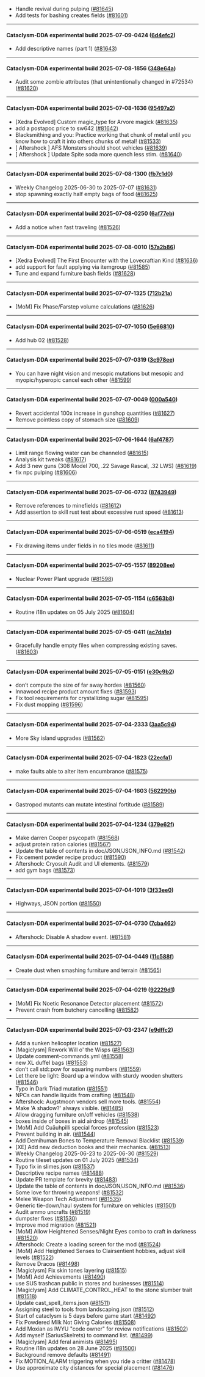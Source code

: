 * Handle revival during pulping ([#81645](https://github.com/CleverRaven/Cataclysm-DDA/pull/81645))
* Add tests for bashing creates fields ([#81601](https://github.com/CleverRaven/Cataclysm-DDA/pull/81601))

---

#### Cataclysm-DDA experimental build 2025-07-09-0424 ([6d4efc2](https://github.com/CleverRaven/Cataclysm-DDA/releases/tag/cdda-experimental-2025-07-09-0424))

* Add descriptive names (part 1) ([#81643](https://github.com/CleverRaven/Cataclysm-DDA/pull/81643))

---

#### Cataclysm-DDA experimental build 2025-07-08-1856 ([348e64a](https://github.com/CleverRaven/Cataclysm-DDA/releases/tag/cdda-experimental-2025-07-08-1856))

* Audit some zombie attributes (that unintentionally changed in #72534) ([#81620](https://github.com/CleverRaven/Cataclysm-DDA/pull/81620))

---

#### Cataclysm-DDA experimental build 2025-07-08-1636 ([95497a2](https://github.com/CleverRaven/Cataclysm-DDA/releases/tag/cdda-experimental-2025-07-08-1636))

* [Xedra Evolved] Custom magic_type for Arvore magick ([#81635](https://github.com/CleverRaven/Cataclysm-DDA/pull/81635))
* add a postapoc price to sw642 ([#81642](https://github.com/CleverRaven/Cataclysm-DDA/pull/81642))
* Blacksmithing and you: Practice working that chunk of metal until you know how to craft it into others chunks of metal! ([#81533](https://github.com/CleverRaven/Cataclysm-DDA/pull/81533))
* [ Aftershock ] AFS Monsters should shoot vehicles ([#81639](https://github.com/CleverRaven/Cataclysm-DDA/pull/81639))
* [ Aftershock ] Update Spite soda more quench less stim. ([#81640](https://github.com/CleverRaven/Cataclysm-DDA/pull/81640))

---

#### Cataclysm-DDA experimental build 2025-07-08-1300 ([fb7c1d0](https://github.com/CleverRaven/Cataclysm-DDA/releases/tag/cdda-experimental-2025-07-08-1300))

* Weekly Changelog 2025-06-30 to 2025-07-07 ([#81631](https://github.com/CleverRaven/Cataclysm-DDA/pull/81631))
* stop spawning exactly half empty bags of food ([#81625](https://github.com/CleverRaven/Cataclysm-DDA/pull/81625))

---

#### Cataclysm-DDA experimental build 2025-07-08-0250 ([6af77eb](https://github.com/CleverRaven/Cataclysm-DDA/releases/tag/cdda-experimental-2025-07-08-0250))

* Add a notice when fast traveling ([#81526](https://github.com/CleverRaven/Cataclysm-DDA/pull/81526))

---

#### Cataclysm-DDA experimental build 2025-07-08-0010 ([57a2b86](https://github.com/CleverRaven/Cataclysm-DDA/releases/tag/cdda-experimental-2025-07-08-0010))

* [Xedra Evolved] The First Encounter with the Lovecraftian Kind ([#81636](https://github.com/CleverRaven/Cataclysm-DDA/pull/81636))
* add support for fault applying via itemgroup ([#81585](https://github.com/CleverRaven/Cataclysm-DDA/pull/81585))
* Tune and expand furniture bash fields ([#81628](https://github.com/CleverRaven/Cataclysm-DDA/pull/81628))

---

#### Cataclysm-DDA experimental build 2025-07-07-1325 ([712b21a](https://github.com/CleverRaven/Cataclysm-DDA/releases/tag/cdda-experimental-2025-07-07-1325))

* [MoM] Fix Phase/Farstep volume calculations ([#81626](https://github.com/CleverRaven/Cataclysm-DDA/pull/81626))

---

#### Cataclysm-DDA experimental build 2025-07-07-1050 ([5e66810](https://github.com/CleverRaven/Cataclysm-DDA/releases/tag/cdda-experimental-2025-07-07-1050))

* Add hub 02 ([#81528](https://github.com/CleverRaven/Cataclysm-DDA/pull/81528))

---

#### Cataclysm-DDA experimental build 2025-07-07-0319 ([3c978ee](https://github.com/CleverRaven/Cataclysm-DDA/releases/tag/cdda-experimental-2025-07-07-0319))

* You can have night vision and mesopic mutations but mesopic and myopic/hyperopic cancel each other ([#81599](https://github.com/CleverRaven/Cataclysm-DDA/pull/81599))

---

#### Cataclysm-DDA experimental build 2025-07-07-0049 ([000a540](https://github.com/CleverRaven/Cataclysm-DDA/releases/tag/cdda-experimental-2025-07-07-0049))

* Revert accidental 100x increase in gunshop quantities ([#81627](https://github.com/CleverRaven/Cataclysm-DDA/pull/81627))
* Remove pointless copy of stomach size ([#81609](https://github.com/CleverRaven/Cataclysm-DDA/pull/81609))

---

#### Cataclysm-DDA experimental build 2025-07-06-1644 ([6af4787](https://github.com/CleverRaven/Cataclysm-DDA/releases/tag/cdda-experimental-2025-07-06-1644))

* Limit range flowing water can be channeled ([#81615](https://github.com/CleverRaven/Cataclysm-DDA/pull/81615))
* Analysis kit tweaks ([#81617](https://github.com/CleverRaven/Cataclysm-DDA/pull/81617))
* Add 3 new guns (308 Model 700, .22 Savage Rascal, .32 LWS) ([#81619](https://github.com/CleverRaven/Cataclysm-DDA/pull/81619))
* fix npc pulping ([#81606](https://github.com/CleverRaven/Cataclysm-DDA/pull/81606))

---

#### Cataclysm-DDA experimental build 2025-07-06-0732 ([8743949](https://github.com/CleverRaven/Cataclysm-DDA/releases/tag/cdda-experimental-2025-07-06-0732))

* Remove references to minefields ([#81612](https://github.com/CleverRaven/Cataclysm-DDA/pull/81612))
* Add assertion to skill rust test about excessive rust speed ([#81613](https://github.com/CleverRaven/Cataclysm-DDA/pull/81613))

---

#### Cataclysm-DDA experimental build 2025-07-06-0519 ([eca4194](https://github.com/CleverRaven/Cataclysm-DDA/releases/tag/cdda-experimental-2025-07-06-0519))

* Fix drawing items under fields in no tiles mode ([#81611](https://github.com/CleverRaven/Cataclysm-DDA/pull/81611))

---

#### Cataclysm-DDA experimental build 2025-07-05-1557 ([89208ee](https://github.com/CleverRaven/Cataclysm-DDA/releases/tag/cdda-experimental-2025-07-05-1557))

* Nuclear Power Plant upgrade ([#81598](https://github.com/CleverRaven/Cataclysm-DDA/pull/81598))

---

#### Cataclysm-DDA experimental build 2025-07-05-1154 ([c6563b8](https://github.com/CleverRaven/Cataclysm-DDA/releases/tag/cdda-experimental-2025-07-05-1154))

* Routine i18n updates on 05 July 2025 ([#81604](https://github.com/CleverRaven/Cataclysm-DDA/pull/81604))

---

#### Cataclysm-DDA experimental build 2025-07-05-0411 ([ac7da1e](https://github.com/CleverRaven/Cataclysm-DDA/releases/tag/cdda-experimental-2025-07-05-0411))

* Gracefully handle empty files when compressing existing saves. ([#81603](https://github.com/CleverRaven/Cataclysm-DDA/pull/81603))

---

#### Cataclysm-DDA experimental build 2025-07-05-0151 ([e30c9b2](https://github.com/CleverRaven/Cataclysm-DDA/releases/tag/cdda-experimental-2025-07-05-0151))

* don’t compute the size of far away hordes ([#81560](https://github.com/CleverRaven/Cataclysm-DDA/pull/81560))
* Innawood recipe product amount fixes ([#81593](https://github.com/CleverRaven/Cataclysm-DDA/pull/81593))
* Fix tool requirements for crystallizing sugar ([#81595](https://github.com/CleverRaven/Cataclysm-DDA/pull/81595))
* Fix dust mopping ([#81596](https://github.com/CleverRaven/Cataclysm-DDA/pull/81596))

---

#### Cataclysm-DDA experimental build 2025-07-04-2333 ([3aa5c94](https://github.com/CleverRaven/Cataclysm-DDA/releases/tag/cdda-experimental-2025-07-04-2333))

* More Sky island upgrades ([#81562](https://github.com/CleverRaven/Cataclysm-DDA/pull/81562))

---

#### Cataclysm-DDA experimental build 2025-07-04-1823 ([22ecfa1](https://github.com/CleverRaven/Cataclysm-DDA/releases/tag/cdda-experimental-2025-07-04-1823))

* make faults able to alter item encumbrance ([#81575](https://github.com/CleverRaven/Cataclysm-DDA/pull/81575))

---

#### Cataclysm-DDA experimental build 2025-07-04-1603 ([562290b](https://github.com/CleverRaven/Cataclysm-DDA/releases/tag/cdda-experimental-2025-07-04-1603))

* Gastropod mutants can mutate intestinal fortitude ([#81589](https://github.com/CleverRaven/Cataclysm-DDA/pull/81589))

---

#### Cataclysm-DDA experimental build 2025-07-04-1234 ([379e62f](https://github.com/CleverRaven/Cataclysm-DDA/releases/tag/cdda-experimental-2025-07-04-1234))

* Make darren Cooper psycopath ([#81568](https://github.com/CleverRaven/Cataclysm-DDA/pull/81568))
* adjust protein ration calories ([#81567](https://github.com/CleverRaven/Cataclysm-DDA/pull/81567))
* Update the table of contents in doc/JSON/JSON_INFO.md ([#81542](https://github.com/CleverRaven/Cataclysm-DDA/pull/81542))
* Fix cement powder recipe product ([#81590](https://github.com/CleverRaven/Cataclysm-DDA/pull/81590))
* Aftershock: Cryosuit Audit and UI elements. ([#81579](https://github.com/CleverRaven/Cataclysm-DDA/pull/81579))
* add gym bags ([#81573](https://github.com/CleverRaven/Cataclysm-DDA/pull/81573))

---

#### Cataclysm-DDA experimental build 2025-07-04-1019 ([3f33ee0](https://github.com/CleverRaven/Cataclysm-DDA/releases/tag/cdda-experimental-2025-07-04-1019))

* Highways, JSON portion ([#81550](https://github.com/CleverRaven/Cataclysm-DDA/pull/81550))

---

#### Cataclysm-DDA experimental build 2025-07-04-0730 ([7cba462](https://github.com/CleverRaven/Cataclysm-DDA/releases/tag/cdda-experimental-2025-07-04-0730))

* Aftershock: Disable A shadow event. ([#81581](https://github.com/CleverRaven/Cataclysm-DDA/pull/81581))

---

#### Cataclysm-DDA experimental build 2025-07-04-0449 ([11c588f](https://github.com/CleverRaven/Cataclysm-DDA/releases/tag/cdda-experimental-2025-07-04-0449))

* Create dust when smashing furniture and terrain ([#81565](https://github.com/CleverRaven/Cataclysm-DDA/pull/81565))

---

#### Cataclysm-DDA experimental build 2025-07-04-0219 ([92229d1](https://github.com/CleverRaven/Cataclysm-DDA/releases/tag/cdda-experimental-2025-07-04-0219))

* [MoM] Fix Noetic Resonance Detector placement ([#81572](https://github.com/CleverRaven/Cataclysm-DDA/pull/81572))
* Prevent crash from butchery cancelling ([#81582](https://github.com/CleverRaven/Cataclysm-DDA/pull/81582))

---

#### Cataclysm-DDA experimental build 2025-07-03-2347 ([e9dffc2](https://github.com/CleverRaven/Cataclysm-DDA/releases/tag/cdda-experimental-2025-07-03-2347))

* Add a sunken helicopter location ([#81527](https://github.com/CleverRaven/Cataclysm-DDA/pull/81527))
* [Magiclysm] Rework Will o' the Wisps ([#81563](https://github.com/CleverRaven/Cataclysm-DDA/pull/81563))
* Update comment-commands.yml ([#81558](https://github.com/CleverRaven/Cataclysm-DDA/pull/81558))
* new XL duffel bags ([#81553](https://github.com/CleverRaven/Cataclysm-DDA/pull/81553))
* don’t call std::pow for squaring numbers ([#81559](https://github.com/CleverRaven/Cataclysm-DDA/pull/81559))
* Let there be light: Board up a window with sturdy wooden shutters ([#81546](https://github.com/CleverRaven/Cataclysm-DDA/pull/81546))
* Typo in Dark Triad mutation ([#81551](https://github.com/CleverRaven/Cataclysm-DDA/pull/81551))
* NPCs can handle liquids from crafting ([#81548](https://github.com/CleverRaven/Cataclysm-DDA/pull/81548))
* Aftershock: Augstmoon vendors sell more tools. ([#81554](https://github.com/CleverRaven/Cataclysm-DDA/pull/81554))
* Make 'A shadow?' always visible. ([#81485](https://github.com/CleverRaven/Cataclysm-DDA/pull/81485))
* Allow dragging furniture on/off vehicles ([#81538](https://github.com/CleverRaven/Cataclysm-DDA/pull/81538))
* boxes inside of boxes in aid airdrop ([#81545](https://github.com/CleverRaven/Cataclysm-DDA/pull/81545))
* [MoM] Add Cuāuhpilli special forces profession ([#81523](https://github.com/CleverRaven/Cataclysm-DDA/pull/81523))
* Prevent building in air. ([#81544](https://github.com/CleverRaven/Cataclysm-DDA/pull/81544))
* Add Demihuman Bones to Temperature Removal Blacklist ([#81539](https://github.com/CleverRaven/Cataclysm-DDA/pull/81539))
* [XE] Add new deduction books and their mechanics. ([#81513](https://github.com/CleverRaven/Cataclysm-DDA/pull/81513))
* Weekly Changelog 2025-06-23 to 2025-06-30 ([#81529](https://github.com/CleverRaven/Cataclysm-DDA/pull/81529))
* Routine tileset updates on 01 July 2025 ([#81534](https://github.com/CleverRaven/Cataclysm-DDA/pull/81534))
* Typo fix in slimes.json ([#81537](https://github.com/CleverRaven/Cataclysm-DDA/pull/81537))
* Descriptive recipe names ([#81488](https://github.com/CleverRaven/Cataclysm-DDA/pull/81488))
* Update PR template for brevity ([#81483](https://github.com/CleverRaven/Cataclysm-DDA/pull/81483))
* Update the table of contents in doc/JSON/JSON_INFO.md ([#81536](https://github.com/CleverRaven/Cataclysm-DDA/pull/81536))
* Some love for throwing weapons! ([#81532](https://github.com/CleverRaven/Cataclysm-DDA/pull/81532))
* Melee Weapon Tech Adjustment ([#81535](https://github.com/CleverRaven/Cataclysm-DDA/pull/81535))
* Generic tie-down/haul system for furniture on vehicles ([#81501](https://github.com/CleverRaven/Cataclysm-DDA/pull/81501))
* Audit ammo uncrafts ([#81519](https://github.com/CleverRaven/Cataclysm-DDA/pull/81519))
* dumpster fixes ([#81530](https://github.com/CleverRaven/Cataclysm-DDA/pull/81530))
* Improve mod migration ([#81521](https://github.com/CleverRaven/Cataclysm-DDA/pull/81521))
* [MoM] Allow Heightened Senses/Night Eyes combo to craft in darkness ([#81520](https://github.com/CleverRaven/Cataclysm-DDA/pull/81520))
* Aftershock: Create a loading screen for the mod ([#81524](https://github.com/CleverRaven/Cataclysm-DDA/pull/81524))
* [MoM] Add Heightened Senses to Clairsentient hobbies, adjust skill levels ([#81522](https://github.com/CleverRaven/Cataclysm-DDA/pull/81522))
* Remove Dracos ([#81498](https://github.com/CleverRaven/Cataclysm-DDA/pull/81498))
* [Magiclysm] Fix skin tones layering ([#81515](https://github.com/CleverRaven/Cataclysm-DDA/pull/81515))
* [MoM] Add Achievements ([#81490](https://github.com/CleverRaven/Cataclysm-DDA/pull/81490))
* use SUS trashcan public in stores and businesses ([#81514](https://github.com/CleverRaven/Cataclysm-DDA/pull/81514))
* [Magiclysm] Add CLIMATE_CONTROL_HEAT to the stone slumber trait ([#81518](https://github.com/CleverRaven/Cataclysm-DDA/pull/81518))
* Update cast_spell_items.json ([#81511](https://github.com/CleverRaven/Cataclysm-DDA/pull/81511))
* Assigning steel to tools from landscaping.json ([#81512](https://github.com/CleverRaven/Cataclysm-DDA/pull/81512))
* Start of cataclysm is 5 days before game start ([#81492](https://github.com/CleverRaven/Cataclysm-DDA/pull/81492))
* Fix Powdered Milk Not Giving Calories ([#81508](https://github.com/CleverRaven/Cataclysm-DDA/pull/81508))
* Add Moxian as IWYU "code owner" for review notifications ([#81502](https://github.com/CleverRaven/Cataclysm-DDA/pull/81502))
* Add myself (SariusSkelrets) to command list. ([#81499](https://github.com/CleverRaven/Cataclysm-DDA/pull/81499))
* [Magiclysm] Add feral animists ([#81495](https://github.com/CleverRaven/Cataclysm-DDA/pull/81495))
* Routine i18n updates on 28 June 2025 ([#81500](https://github.com/CleverRaven/Cataclysm-DDA/pull/81500))
* Background remove defaults ([#81491](https://github.com/CleverRaven/Cataclysm-DDA/pull/81491))
* Fix MOTION_ALARM triggering when you ride a critter ([#81478](https://github.com/CleverRaven/Cataclysm-DDA/pull/81478))
* Use approximate city distances for special placement ([#81476](https://github.com/CleverRaven/Cataclysm-DDA/pull/81476))
